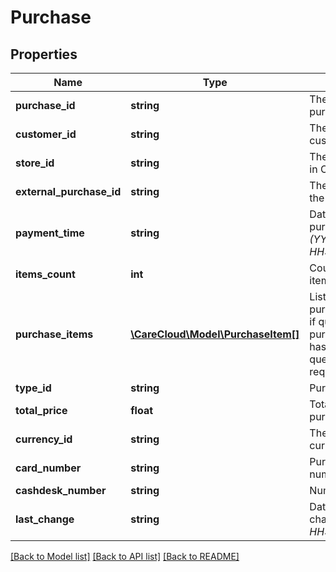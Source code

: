 # Purchase

## Properties
Name | Type | Description | Notes
------------ | ------------- | ------------- | -------------
**purchase_id** | **string** | The unique id of the purchase | [optional] 
**customer_id** | **string** | The unique id for the customer. | 
**store_id** | **string** | The unique id of the store in CareCloud | 
**external_purchase_id** | **string** | The external unique id of the purchase | 
**payment_time** | **string** | Date and time of the purchase payment *(YYYY-MM-DD HH:MM:SS)* | 
**items_count** | **int** | Count of the purchase items | 
**purchase_items** | [**\CareCloud\Model\PurchaseItem[]**](PurchaseItem.md) | List of all items of the purchase. Data is returned if query parameter purchase_items_extension has value true in the query string of the request. | [optional] 
**type_id** | **string** | Purchase type | 
**total_price** | **float** | Total price of the purchase | 
**currency_id** | **string** | The unique id of the currency | 
**card_number** | **string** | Purchasing customer card number | [optional] 
**cashdesk_number** | **string** | Number of the cashdesk | 
**last_change** | **string** | Date and time of the last change *(YYYY-MM-DD HH:MM:SS)* | [optional] 

[[Back to Model list]](../../README.md#documentation-for-models) [[Back to API list]](../../README.md#documentation-for-api-endpoints) [[Back to README]](../../README.md)


